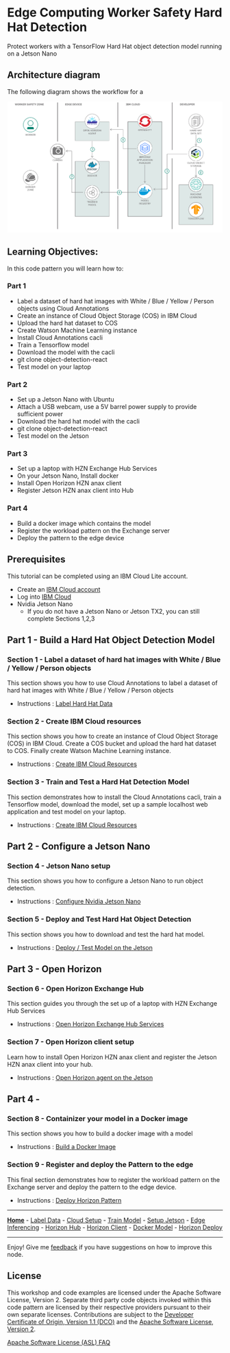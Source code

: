 # Edge Computing Worker Safety Hard Hat Detection
Protect workers with a TensorFlow Hard Hat object detection model running on a Jetson Nano

## Architecture diagram

The following diagram shows the workflow for a

![Edge Architecture Diagram](/images/edge-objectdetection-arch-diagram.png)

## Learning Objectives:
In this code pattern you will learn how to:

### Part 1

- Label a dataset of hard hat images with White / Blue / Yellow / Person objects using Cloud Annotations
- Create an instance of Cloud Object Storage (COS) in IBM Cloud
- Upload the hard hat dataset to COS
- Create Watson Machine Learning instance
- Install Cloud Annotations cacli
- Train a Tensorflow model
- Download the model with the cacli
- git clone object-detection-react
- Test model on your laptop

### Part 2

- Set up a Jetson Nano with Ubuntu
- Attach a USB webcam, use a 5V barrel power supply to provide sufficient power
- Download the hard hat model with the cacli
- git clone object-detection-react
- Test model on the Jetson

### Part 3

- Set up a laptop with HZN Exchange Hub Services
- On your Jetson Nano, Install docker
- Install Open Horizon HZN anax client
- Register Jetson HZN anax client into Hub

### Part 4

- Build a docker image which contains the model
- Register the workload pattern on the Exchange server
- Deploy the pattern to the edge device


## Prerequisites
This tutorial can be completed using an IBM Cloud Lite account.

- Create an [IBM Cloud account](https://cloud.ibm.com)
- Log into [IBM Cloud](https://cloud.ibm.com/login)
- Nvidia Jetson Nano
  - If you do not have a Jetson Nano or Jetson TX2, you can still complete Sections 1,2,3

## Part 1 - Build a Hard Hat Object Detection Model

### Section 1 - Label a dataset of hard hat images with White / Blue / Yellow / Person objects

This section shows you how to use Cloud Annotations to label a dataset of hard hat images with White / Blue / Yellow / Person objects

- Instructions : [Label Hard Hat Data](part1/LABEL.md)

### Section 2 - Create IBM Cloud resources

This section shows you how to create an instance of Cloud Object Storage (COS) in IBM Cloud. Create a COS bucket and upload the hard hat dataset to COS.  Finally create Watson Machine Learning instance.

- Instructions : [Create IBM Cloud Resources](part1/CLOUDSETUP.md)

### Section 3 - Train and Test a Hard Hat Detection Model

This section demonstrates how to install the Cloud Annotations cacli, train a Tensorflow model, download the model, set up a sample localhost web application and test model on your laptop.

- Instructions : [Create IBM Cloud Resources](part1/TRAIN.md)

## Part 2 - Configure a Jetson Nano

### Section 4 - Jetson Nano setup

This section shows you how to configure a Jetson Nano to run object detection.

- Instructions : [Configure Nvidia Jetson Nano](part2/JETSON.md)

### Section 5 - Deploy and Test Hard Hat Object Detection

This section shows you how to download and test the hard hat model.

- Instructions : [Deploy / Test Model on the Jetson](part2/EDGEINFER.md)

## Part 3 - Open Horizon

### Section 6 - Open Horizon Exchange Hub

This section guides you through the set up of a laptop with HZN Exchange Hub Services

- Instructions : [Open Horizon Exchange Hub Services](part3/HZNHUB.md)

### Section 7 - Open Horizon client setup

Learn how to install Open Horizon HZN anax client and register the Jetson HZN anax client into your hub.

- Instructions : [Open Horizon agent on the Jetson](part3/HZNCLIENT.md)

## Part 4 -

### Section 8 - Containizer your model in a Docker image

This section shows you how to build a docker image with a model

- Instructions : [Build a Docker Image](part4/DOCKERMODEL.md)

### Section 9 - Register and deploy the Pattern to the edge

This final section demonstrates how to register the workload pattern on the Exchange server and deploy the pattern to the edge device.

- Instructions : [Deploy Horizon Pattern](part4/HZNDEPLOY.md)

___
[**Home**](/README.md) - [Label Data](/part1/LABEL.md) - [Cloud Setup](/part1/CLOUDSETUP.md) - [Train Model](/part1/TRAIN.md) - [Setup Jetson](/part2/JETSON.md) - [Edge Inferencing](/part2/EDGEINFER.md) - [Horizon Hub](/part3/HZNHUB.md) - [Horizon Client](/part3/HZNCLIENT.md) - [Docker Model](/part4/DOCKERMODEL.md) - [Horizon Deploy](/part4/HZNDEPLOY.md)
___

Enjoy!  Give me [feedback](https://github.com/johnwalicki/EdgeComputing-WorkerSafety-HardHat-Detection/issues) if you have suggestions on how to improve this node.

## License

This workshop and code examples are licensed under the Apache Software License, Version 2.  Separate third party code objects invoked within this code pattern are licensed by their respective providers pursuant to their own separate licenses. Contributions are subject to the [Developer Certificate of Origin, Version 1.1 (DCO)](https://developercertificate.org/) and the [Apache Software License, Version 2](http://www.apache.org/licenses/LICENSE-2.0.txt).

[Apache Software License (ASL) FAQ](http://www.apache.org/foundation/license-faq.html#WhatDoesItMEAN)

